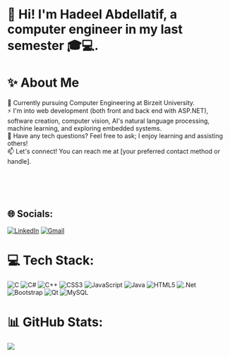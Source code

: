 # 👋 Hi! I'm Hadeel Abdellatif, a computer engineer in my last semester 🎓💻.

# ✨ About Me<be>
🔭 Currently pursuing Computer Engineering at Birzeit University.<br>⚡ I'm into web development (both front and back end with ASP.NET), software creation, computer vision, AI's natural language processing, machine learning, and exploring embedded systems.<br>💬 Have any tech questions? Feel free to ask; I enjoy learning and assisting others!<br>📫 Let's connect! You can reach me at [your preferred contact method or handle].<br><br><br><br><br>

## 🌐 Socials:
[![LinkedIn](https://img.shields.io/badge/LinkedIn-%230077B5.svg?logo=linkedin&logoColor=white)]([https://linkedin.com/in/HadeelAbdellatif](https://www.linkedin.com/in/hadeel-abdellatif-89aa0124a/))
[![Gmail](https://img.shields.io/badge/Gmail-%23D14836.svg?logo=gmail&logoColor=white)](mailto:hadeel.abdellatif2001@gmail.com)

# 💻 Tech Stack:
![C](https://img.shields.io/badge/c-%2300599C.svg?style=flat&logo=c&logoColor=white) ![C#](https://img.shields.io/badge/c%23-%23239120.svg?style=flat&logo=csharp&logoColor=white) ![C++](https://img.shields.io/badge/c++-%2300599C.svg?style=flat&logo=c%2B%2B&logoColor=white) ![CSS3](https://img.shields.io/badge/css3-%231572B6.svg?style=flat&logo=css3&logoColor=white) ![JavaScript](https://img.shields.io/badge/javascript-%23323330.svg?style=flat&logo=javascript&logoColor=%23F7DF1E) ![Java](https://img.shields.io/badge/java-%23ED8B00.svg?style=flat&logo=openjdk&logoColor=white) ![HTML5](https://img.shields.io/badge/html5-%23E34F26.svg?style=flat&logo=html5&logoColor=white) ![.Net](https://img.shields.io/badge/.NET-5C2D91?style=flat&logo=.net&logoColor=white) ![Bootstrap](https://img.shields.io/badge/bootstrap-%238511FA.svg?style=flat&logo=bootstrap&logoColor=white) ![Qt](https://img.shields.io/badge/Qt-%23217346.svg?style=flat&logo=Qt&logoColor=white) ![MySQL](https://img.shields.io/badge/mysql-%2300000f.svg?style=flat&logo=mysql&logoColor=white)
# 📊 GitHub Stats:
<!--![](https://github-readme-stats.vercel.app/api?username=HadelAbdellatif&theme=dark&hide_border=false&include_all_commits=true&count_private=true)<br/>-->

![](https://github-readme-stats.vercel.app/api/top-langs/?username=HadelAbdellatif&theme=dark&hide_border=false&include_all_commits=true&count_private=true&layout=compact)


<!-- Proudly created with GPRM ( https://gprm.itsvg.in ) -->
